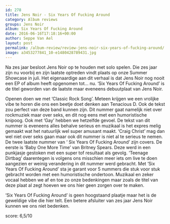 ```yaml
---
id: 278
title: Jens Noir - Six Years Of Fucking Around
category: Album reviews
groups: Jens Noir
album: Six Years Of Fucking Around
date: 2016-06-16T17:18:16+00:00
author: Seppe Van Ael
layout: post
permalink: /album-review/review-jens-noir-six-years-of-fucking-around/
image: a3453277841_10-e1480428789431.jpg
---
```

Na zes jaar besloot Jens Noir op te houden met solo spelen. Die zes jaar zijn nu voorbij en zijn laatste optreden vindt plaats op onze Summer Showcase in juli. Het eigenaardige aan dit verhaal is dat Jens Noir nog nooit een EP of album heeft opgenomen tot… nu. ‘Six Years Of Fucking Around’ is de titel geworden van de laatste maar eveneens debuutplaat van Jens Noir.

Openen doen we met ‘Classic Rock Song’. Meteen krijgen we een vrolijke vibe te horen die ons een beetje doet denken aan Tenacious D. Ook de tekst zou perfect van deze band kunnen zijn. Dit nummer gaat namelijk niet over rockmuziek maar over seks, en dit nog eens met een humoristische knipoog. Ook met ‘Gay’ hebben we hetzelfde gevoel. De tekst van dit nummer is eveneens alles behalve serieus en muzikaal is het expres melig gemaakt wat het natuurlijk wel super amusant maakt. ‘Craig Christ’ mag dan wel niet over seks gaan maar ook dit nummer is niet al te serieus te nemen. De twee laatste nummer van ‘ Six Years Of Fucking Around’ zijn covers. De eerste is ‘Baby One More Time’ van Britney Spears. Deze werd in een punkjasje gestoken met een super tof resultaat als gevolg. ‘Teenage Dirtbag’ daarentegen is volgens ons misschien meer iets om live te doen aangezien er weinig verandering in dit nummer werd gebracht. Met ‘Six Years Of Fucking Around’ sta je garant voor 5 nummers die stuk voor stuk gebracht worden met een humoristische ondertoon. Muzikaal en zeker vocaal hebben we af en toe zo onze bedenkingen maar zoals de titel van deze plaat al zegt hoeven we ons hier geen zorgen over te maken.

‘Six Years Of Fucking Around’ is geen hoogstaand plaatje maar het is de geweldige vibe die hier telt. Een betere afsluiter van zes jaar Jens Noir kunnen we ons niet bedenken.

score: 6,5/10